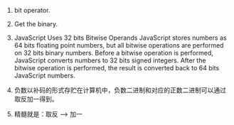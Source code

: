 1. bit operator.
2. Get the binary.
3. JavaScript Uses 32 bits Bitwise Operands
JavaScript stores numbers as 64 bits floating point numbers, but all bitwise operations are performed on 32 bits binary numbers.
Before a bitwise operation is performed, JavaScript converts numbers to 32 bits signed integers.
After the bitwise operation is performed, the result is converted back to 64 bits JavaScript numbers.

4. 负数以补码的形式存贮在计算机中，负数二进制和对应的正数二进制可以通过取反加一得到。
5. 精髓就是：取反 --> 加一